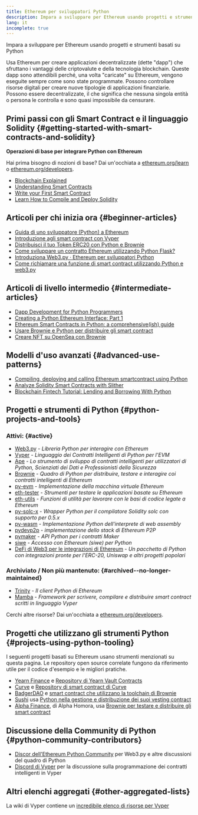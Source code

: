 ```yaml
---
title: Ethereum per sviluppatori Python
description: Impara a sviluppare per Ethereum usando progetti e strumenti basati su Python
lang: it
incomplete: true
---
```


<div class="featured">Impara a sviluppare per Ethereum usando progetti e strumenti basati su Python</div>

Usa Ethereum per creare applicazioni decentralizzate (dette "dapp") che sfruttano i vantaggi delle criptovalute e della tecnologia blockchain. Queste dapp sono attendibili perché, una volta "caricate" su Ethereum, vengono eseguite sempre come sono state programmate. Possono controllare risorse digitali per creare nuove tipologie di applicazioni finanziarie. Possono essere decentralizzate, il che significa che nessuna singola entità o persona le controlla e sono quasi impossibile da censurare.

## Primi passi con gli Smart Contract e il linguaggio Solidity {#getting-started-with-smart-contracts-and-solidity}

**Operazioni di base per integrare Python con Ethereum**

Hai prima bisogno di nozioni di base? Dai un'occhiata a [ethereum.org/learn](/learn/) o [ethereum.org/developers](/developers/).

- [Blockchain Explained](https://kauri.io/article/d55684513211466da7f8cc03987607d5/blockchain-explained)
- [Understanding Smart Contracts](https://kauri.io/article/e4f66c6079e74a4a9b532148d3158188/ethereum-101-part-5-the-smart-contract)
- [Write your First Smart Contract](https://kauri.io/article/124b7db1d0cf4f47b414f8b13c9d66e2/remix-ide-your-first-smart-contract)
- [Learn How to Compile and Deploy Solidity](https://kauri.io/article/973c5f54c4434bb1b0160cff8c695369/understanding-smart-contract-compilation-and-deployment)

## Articoli per chi inizia ora {#beginner-articles}

- [Guida di uno sviluppatore (Python) a Ethereum](https://snakecharmers.ethereum.org/a-developers-guide-to-ethereum-pt-1/)
- [Introduzione agli smart contract con Vyper](https://kauri.io/#collections/Getting%20Started/an-introduction-to-smart-contracts-with-vyper/)
- [Distribuisci il tuo Token ERC20 con Python e Brownie](https://betterprogramming.pub/python-blockchain-token-deployment-tutorial-create-an-erc20-77a5fd2e1a58)
- [Come sviluppare un contratto Ethereum utilizzando Python Flask?](https://medium.com/coinmonks/how-to-develop-ethereum-contract-using-python-flask-9758fe65976e)
- [Introduziona Web3.py · Ethereum per sviluppatori Python](https://www.dappuniversity.com/articles/web3-py-intro)
- [Come richiamare una funzione di smart contract utilizzando Python e web3.py](https://stackoverflow.com/questions/57580702/how-to-call-a-smart-contract-function-using-python-and-web3-py)

## Articoli di livello intermedio {#intermediate-articles}

- [Dapp Development for Python Programmers](https://levelup.gitconnected.com/dapps-development-for-python-developers-f52b32b54f28)
- [Creating a Python Ethereum Interface: Part 1](https://hackernoon.com/creating-a-python-ethereum-interface-part-1-4d2e47ea0f4d)
- [Ethereum Smart Contracts in Python: a comprehensive(ish) guide](https://hackernoon.com/ethereum-smart-contracts-in-python-a-comprehensive-ish-guide-771b03990988)
- [Usare Brownie e Python per distribuire gli smart contract](https://dev.to/patrickalphac/using-brownie-for-to-deploy-smart-contracts-1kkp)
- [Creare NFT su OpenSea con Brownie](https://www.freecodecamp.org/news/how-to-make-an-nft-and-render-on-opensea-marketplace/)

## Modelli d'uso avanzati {#advanced-use-patterns}

- [Compiling, deploying and calling Ethereum smartcontract using Python](https://yohanes.gultom.id/2018/11/28/compiling-deploying-and-calling-ethereum-smartcontract-using-python/)
- [Analyze Solidity Smart Contracts with Slither](https://kauri.io/#collections/DevOps/analyze-solidity-smart-contracts-with-slither/#analyze-solidity-smart-contracts-with-slither)
- [Blockchain Fintech Tutorial: Lending and Borrowing With Python](https://blog.chain.link/blockchain-fintech-defi-tutorial-lending-borrowing-python/)

## Progetti e strumenti di Python {#python-projects-and-tools}

### Attivi: {#active}

- [Web3.py](https://github.com/ethereum/web3.py) - _Libreria Python per interagire con Ethereum_
- [Vyper](https://github.com/ethereum/vyper/) - _Linguaggio dei Contratti Intelligenti di Python per l'EVM_
- [Ape](https://github.com/ApeWorX/ape) - _Lo strumento di sviluppo di contratti intelligenti per utilizzatori di Python, Scienziati dei Dati e Professionisti della Sicurezza_
- [Brownie](https://github.com/eth-brownie/brownie) - _Quadro di Python per distribuire, testare e interagire coi contratti intelligenti di Ethereum_
- [py-evm](https://github.com/ethereum/py-evm) - _Implementazione della macchina virtuale Ethereum_
- [eth-tester](https://github.com/ethereum/eth-tester) - _Strumenti per testare le applicazioni basate su Ethereum_
- [eth-utils](https://github.com/ethereum/eth-utils/) - _Funzioni di utilità per lavorare con le basi di codice legate a Ethereum_
- [py-solc-x](https://pypi.org/project/py-solc-x/) - _Wrapper Python per il compilatore Solidity solc con supporto per 0.5.x_
- [py-wasm](https://github.com/ethereum/py-wasm) - _Implementazione Python dell'interprete di web assembly_
- [pydevp2p](https://github.com/ethereum/pydevp2p) - _implementazione dello stack di Ethereum P2P_
- [pymaker](https://github.com/makerdao/pymaker) - _API Python per i contratti Maker_
- [siwe](https://github.com/spruceid/siwe-py) - _Accesso con Ethereum (siwe) per Python_
- [DeFi di Web3 per le integrazioni di Ethereum](https://github.com/tradingstrategy-ai/web3-ethereum-defi) - _Un pacchetto di Python con integrazioni pronte per l'ERC-20, Uniswap e altri progetti popolari_

### Archiviato / Non più mantenuto: {#archived--no-longer-maintained}

- [Trinity](https://github.com/ethereum/trinity) - _Il client Python di Ethereum_
- [Mamba](https://mamba.black) - _Framework per scrivere, compilare e distribuire smart contract scritti in linguaggio Vyper_

Cerchi altre risorse? Dai un'occhiata a [ethereum.org/developers](/developers/).

## Progetti che utilizzano gli strumenti Python {#projects-using-python-tooling}

I seguenti progetti basati su Ethereum usano strumenti menzionati su questa pagina. Le repository open source correlate fungono da riferimento utile per il codice d'esempio e le migliori pratiche.

- [Yearn Finance](https://yearn.finance/) e [Repository di Yearn Vault Contracts](https://github.com/yearn/yearn-vaults)
- [Curve](https://curve.fi/) e [Repository di smart contract di Curve](https://github.com/curvefi/curve-contract)
- [BadgerDAO](https://badger.com/) e [smart contract che utilizzano la toolchain di Brownie](https://github.com/Badger-Finance/badger-system)
- [Sushi](https://sushi.com/) usa [Python nella gestione e distribuzione dei suoi vesting contract](https://github.com/sushiswap/sushi-vesting-protocols)
- [Alpha Finance](https://alphafinance.io/), di Alpha Homora, usa [Brownie per testare e distribuire gli smart contract](https://github.com/AlphaFinanceLab/alpha-staking-contract)

## Discussione della Community di Python {#python-community-contributors}

- [Discor dell'Ethereum Python Community](https://discord.gg/9zk7snTfWe) per Web3.py e altre discussioni del quadro di Python
- [Discord di Vyper](<[https://discord.gg/9zk7snTfWe](https://discord.gg/SdvKC79cJk)>) per la discussione sulla programmazione dei contratti intelligenti in Vyper

## Altri elenchi aggregati {#other-aggregated-lists}

La wiki di Vyper contiene un [incredibile elenco di risorse per Vyper](https://github.com/ethereum/vyper/wiki/Vyper-tools-and-resources)

